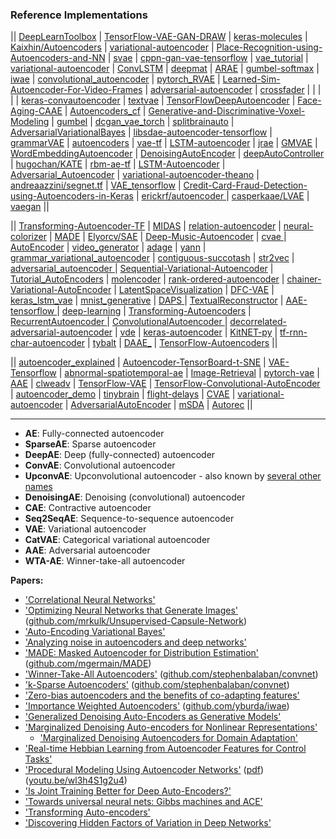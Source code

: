 
### Reference Implementations

|| [DeepLearnToolbox](https://github.com/rasmusbergpalm/DeepLearnToolbox) | [TensorFlow-VAE-GAN-DRAW](https://github.com/ikostrikov/TensorFlow-VAE-GAN-DRAW) | [keras-molecules](https://github.com/maxhodak/keras-molecules) | [Kaixhin/Autoencoders](https://github.com/Kaixhin/Autoencoders) | [variational-autoencoder](https://github.com/kvfrans/variational-autoencoder) | [Place-Recognition-using-Autoencoders-and-NN](https://github.com/aqibsaeed/Place-Recognition-using-Autoencoders-and-NN) | [svae](https://github.com/mattjj/svae) | [cppn-gan-vae-tensorflow](https://github.com/hardmaru/cppn-gan-vae-tensorflow) | [vae_tutorial](https://github.com/cdoersch/vae_tutorial) | [variational-autoencoder](https://github.com/altosaar/variational-autoencoder) | [ConvLSTM](https://github.com/viorik/ConvLSTM) | [deepmat](https://github.com/kyunghyuncho/deepmat) | [ARAE](https://github.com/jakezhaojb/ARAE) | [gumbel-softmax](https://github.com/ericjang/gumbel-softmax) | [iwae](https://github.com/yburda/iwae) | [convolutional_autoencoder](https://github.com/mikesj-public/convolutional_autoencoder) | [pytorch_RVAE](https://github.com/kefirski/pytorch_RVAE) | [Learned-Sim-Autoencoder-For-Video-Frames](https://github.com/terrybroad/Learned-Sim-Autoencoder-For-Video-Frames) | [adversarial-autoencoder](https://github.com/musyoku/adversarial-autoencoder) | [crossfader](https://github.com/better/crossfader) | []() | []() | []() | []() | [keras-convautoencoder](https://github.com/nanopony/keras-convautoencoder) | [textvae](https://github.com/stas-semeniuta/textvae) | [TensorFlowDeepAutoencoder](https://github.com/cmgreen210/TensorFlowDeepAutoencoder) | [Face-Aging-CAAE](https://github.com/ZZUTK/Face-Aging-CAAE) | [Autoencoders_cf](https://github.com/fstrub95/Autoencoders_cf) | [Generative-and-Discriminative-Voxel-Modeling](https://github.com/ajbrock/Generative-and-Discriminative-Voxel-Modeling) | [gumbel](https://github.com/EderSantana/gumbel) | [dcgan_vae_torch](https://github.com/staturecrane/dcgan_vae_torch) | [splitbrainauto](https://github.com/richzhang/splitbrainauto) | [AdversarialVariationalBayes](https://github.com/LMescheder/AdversarialVariationalBayes) | [libsdae-autoencoder-tensorflow](https://github.com/rajarsheem/libsdae-autoencoder-tensorflow) | [grammarVAE](https://github.com/mkusner/grammarVAE) | [autoencoders](https://github.com/caglar/autoencoders) | [vae-tf](https://github.com/fastforwardlabs/vae-tf) | [LSTM-autoencoder](https://github.com/iwyoo/LSTM-autoencoder) | [jrae](https://github.com/sancha/jrae) | [GMVAE](https://github.com/Nat-D/GMVAE) | [WordEmbeddingAutoencoder](https://github.com/ParallelDots/WordEmbeddingAutoencoder) | [DenoisingAutoEncoder](https://github.com/ramarlina/DenoisingAutoEncoder) | [deepAutoController](https://github.com/woodshop/deepAutoController) | [hugochan/KATE](https://github.com/hugochan/KATE) | [rbm-ae-tf](https://github.com/Cospel/rbm-ae-tf) | [LSTM-Autoencoder](https://github.com/cheng6076/LSTM-Autoencoder) | [Adversarial_Autoencoder](https://github.com/Naresh1318/Adversarial_Autoencoder) | [variational-autoencoder-theano](https://github.com/lipiji/variational-autoencoder-theano) | [andreaazzini/segnet.tf](https://github.com/andreaazzini/segnet.tf) | [VAE_tensorflow](https://github.com/int8/VAE_tensorflow) | [Credit-Card-Fraud-Detection-using-Autoencoders-in-Keras](https://github.com/curiousily/Credit-Card-Fraud-Detection-using-Autoencoders-in-Keras) | [erickrf/autoencoder
](https://github.com/erickrf/autoencoder) | [casperkaae/LVAE]() | [vaegan](https://github.com/anitan0925/vaegan) ||

|| [Transforming-Autoencoder-TF](https://github.com/nikhil-dce/Transforming-Autoencoder-TF) | [MIDAS](https://github.com/Oracen/MIDAS) | [relation-autoencoder](https://github.com/diegma/relation-autoencoder) | [neural-colorizer](https://github.com/YerevaNN/neural-colorizer) | [MADE](https://github.com/mgermain/MADE) | [Elyorcv/SAE](https://github.com/Elyorcv/SAE) | [Deep-Music-Autoencoder](https://github.com/jakezhaojb/Deep-Music-Autoencoder) | [cvae
](https://github.com/RuiShu/cvae) | [AutoEncoder](https://github.com/gynnash/AutoEncoder) | [video_generator](https://github.com/Nemzy/video_generator) | [adage](https://github.com/greenelab/adage) | [yann](https://github.com/ragavvenkatesan/yann) | [grammar_variational_autoencoder](https://github.com/episodeyang/grammar_variational_autoencoder) | [contiguous-succotash](https://github.com/kefirski/contiguous-succotash) | [str2vec](https://github.com/pengli09/str2vec) | [adversarial_autoencoder
](https://github.com/takerum/adversarial_autoencoder) | [Sequential-Variational-Autoencoder](https://github.com/ermongroup/Sequential-Variational-Autoencoder) | [Tutorial_AutoEncoders](https://github.com/piotrmirowski/Tutorial_AutoEncoders) | [molencoder](https://github.com/cxhernandez/molencoder) | [rank-ordered-autoencoder](https://github.com/paulbertens/rank-ordered-autoencoder) | [chainer-Variational-AutoEncoder](https://github.com/RyotaKatoh/chainer-Variational-AutoEncoder) | [LatentSpaceVisualization](https://github.com/despoisj/LatentSpaceVisualization) | [DFC-VAE](https://github.com/houxianxu/DFC-VAE) | [keras_lstm_vae](https://github.com/twairball/keras_lstm_vae) | [mnist_generative](https://github.com/igul222/mnist_generative) | [DAPS
](https://github.com/greenelab/DAPS) | [TextualReconstructor](https://github.com/BarakOshri/TextualReconstructor) | [AAE-tensorflow
](https://github.com/gitmatti/AAE-tensorflow) | [deep-learning](https://github.com/lbkchen/deep-learning) | [Transforming-Autoencoders](https://github.com/yingzha/Transforming-Autoencoders) | [RecurrentAutoencoder
](https://github.com/arayabrain/RecurrentAutoencoder) | [ConvolutionalAutoencoder
](https://github.com/despoisj/ConvolutionalAutoencoder) | [decorrelated-adversarial-autoencoder](https://github.com/patrickgadd/decorrelated-adversarial-autoencoder) | [vde](https://github.com/msmbuilder/vde) | [keras-autoencoder](https://github.com/Rentier/keras-autoencoder) | [KitNET-py](https://github.com/ymirsky/KitNET-py) | [tf-rnn-char-autoencoder](https://github.com/lopuhin/tf-rnn-char-autoencoder) | [tybalt](https://github.com/greenelab/tybalt) | [DAAE_](https://github.com/ToniCreswell/DAAE_) | [TensorFlow-Autoencoders](https://github.com/JulienSiems/TensorFlow-Autoencoders) ||

|| [autoencoder_explained](https://github.com/llSourcell/autoencoder_explained) |  [Autoencoder-TensorBoard-t-SNE](https://github.com/Vooban/Autoencoder-TensorBoard-t-SNE) | [VAE-Tensorflow](https://github.com/shaohua0116/VAE-Tensorflow) | [abnormal-spatiotemporal-ae](https://github.com/yshean/abnormal-spatiotemporal-ae) | [Image-Retrieval](https://github.com/OliverEdholm/Image-Retrieval) | [pytorch-vae](https://github.com/ethanluoyc/pytorch-vae) | [AAE](https://github.com/takat0m0/AAE) | [clweadv](https://github.com/Avmb/clweadv) | [TensorFlow-VAE](https://github.com/dancsalo/TensorFlow-VAE) | [TensorFlow-Convolutional-AutoEncoder](https://github.com/Seratna/TensorFlow-Convolutional-AutoEncoder) | [autoencoder_demo](https://github.com/llSourcell/autoencoder_demo) | [tinybrain](https://github.com/eirikrwu/tinybrain) | [flight-delays](https://github.com/cavaunpeu/flight-delays) | [CVAE](https://github.com/jramapuram/CVAE) | [variational-autoencoder](https://github.com/musyoku/variational-autoencoder) | [AdversarialAutoEncoder](https://github.com/nicklhy/AdversarialAutoEncoder) | [mSDA](https://github.com/phdowling/mSDA) | [Autorec](https://github.com/gtshs2/Autorec) ||

---------------

- **AE**: Fully-connected autoencoder
- **SparseAE**: Sparse autoencoder
- **DeepAE**: Deep (fully-connected) autoencoder
- **ConvAE**: Convolutional autoencoder
- **UpconvAE**: Upconvolutional autoencoder - also known by [several other names](https://github.com/torch/nn/blob/master/doc/convolution.md#spatialfullconvolution) 
- **DenoisingAE**: Denoising (convolutional) autoencoder 
- **CAE**: Contractive autoencoder 
- **Seq2SeqAE**: Sequence-to-sequence autoencoder
- **VAE**: Variational autoencoder 
- **CatVAE**: Categorical variational autoencoder 
- **AAE**: Adversarial autoencoder 
- **WTA-AE**: Winner-take-all autoencoder 


**Papers:**

* ['Correlational Neural Networks'](http://arxiv.org/abs/1504.07225 "Sarath Chandar, Mitesh M. Khapra, Hugo Larochelle, Balaraman Ravindran")
* ['Optimizing Neural Networks that Generate Images'](http://www.cs.toronto.edu/~tijmen/tijmen_thesis.pdf "Tijmen Tieleman") ([github.com/mrkulk/Unsupervised-Capsule-Network](https://github.com/mrkulk/Unsupervised-Capsule-Network))
* ['Auto-Encoding Variational Bayes'](http://arxiv.org/abs/1312.6114 "Diederik P Kingma, Max Welling")
* ['Analyzing noise in autoencoders and deep networks'](http://arxiv.org/abs/1406.1831 "Ben Poole, Jascha Sohl-Dickstein, Surya Ganguli")
* ['MADE: Masked Autoencoder for Distribution Estimation'](http://arxiv.org/abs/1502.03509 "Mathieu Germain, Karol Gregor, Iain Murray, Hugo Larochelle") ([github.com/mgermain/MADE](https://github.com/mgermain/MADE))
* ['Winner-Take-All Autoencoders'](http://arxiv.org/abs/1409.2752 "Alireza Makhzani, Brendan Frey") ([github.com/stephenbalaban/convnet](https://github.com/stephenbalaban/convnet))
* ['k-Sparse Autoencoders'](http://arxiv.org/abs/1312.5663 "Alireza Makhzani, Brendan Frey") ([github.com/stephenbalaban/convnet](https://github.com/stephenbalaban/convnet))
* ['Zero-bias autoencoders and the benefits of co-adapting features'](http://arxiv.org/abs/1402.3337 "Kishore Konda, Roland Memisevic, David Krueger")
* ['Importance Weighted Autoencoders'](http://arxiv.org/abs/1509.00519 "Yuri Burda, Roger Grosse, Ruslan Salakhutdinov") ([github.com/yburda/iwae](https://github.com/yburda/iwae))
* ['Generalized Denoising Auto-Encoders as Generative Models'](http://arxiv.org/abs/1305.6663 "Yoshua Bengio, Li Yao, Guillaume Alain, Pascal Vincent")
* ['Marginalized Denoising Auto-encoders for Nonlinear Representations'](http://www.cse.wustl.edu/~mchen/papers/deepmsda.pdf "Minmin Chen, Kilian Weinberger, Fei Sha, Yoshua Bengio")
  * ['Marginalized Denoising Autoencoders for Domain Adaptation'](http://arxiv.org/abs/1206.4683 "Minmin Chen, Zhixiang Xu, Kilian Weinberger, Fei Sha")
* ['Real-time Hebbian Learning from Autoencoder Features for Control Tasks'](http://mitpress.mit.edu/sites/default/files/titles/content/alife14/ch034.html "Justin K. Pugh, Andrea Soltoggio, Kenneth O. Stanley")
* ['Procedural Modeling Using Autoencoder Networks'](http://www.meyumer.com/pm_autoencoder.html "Mehmet Ersin Yumer, Paul Asente, Radomir Mech, Levent Burak Kara") ([pdf](http://www.meyumer.com/pdfs/PmAutoencoder.pdf)) ([youtu.be/wl3h4S1g2u4](http://youtu.be/wl3h4S1g2u4))
* ['Is Joint Training Better for Deep Auto-Encoders?'](http://arxiv.org/abs/1405.1380 "Yingbo Zhou, Devansh Arpit, Ifeoma Nwogu, Venu Govindaraju")
* ['Towards universal neural nets: Gibbs machines and ACE'](http://arxiv.org/abs/1508.06585 "Galin Georgiev")
* ['Transforming Auto-encoders'](http://www.cs.toronto.edu/~fritz/absps/transauto6.pdf "G. E. Hinton, A. Krizhevsky, S. D. Wang")
* ['Discovering Hidden Factors of Variation in Deep Networks'](http://arxiv.org/abs/1412.6583 "Brian Cheung, Jesse A. Livezey, Arjun K. Bansal, Bruno A. Olshausen")
